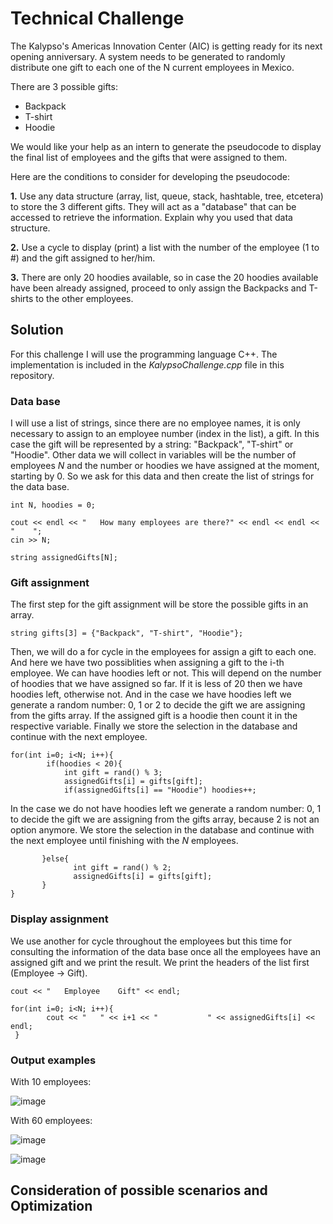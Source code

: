 # Technical Challenge

The Kalypso's Americas Innovation Center (AIC) is getting ready for its next opening anniversary. A system needs to be generated to randomly distribute one gift to each one of the N current employees in Mexico.

There are 3 possible gifts:
* Backpack
* T-shirt
* Hoodie

We would like your help as an intern to generate the pseudocode to display the final list of employees and the gifts that were assigned to them.

Here are the conditions to consider for developing the pseudocode:

**1.** Use any data structure (array, list, queue, stack, hashtable, tree, etcetera) to store the 3 different gifts. They will act as a "database" that can be accessed to retrieve the information. Explain why you used that data structure.

**2.** Use a cycle to display (print) a list with the number of the employee (1 to #) and the gift assigned to her/him.

**3.** There are only 20 hoodies available, so in case the 20 hoodies available have been already assigned, proceed to only assign the Backpacks and T-shirts to the other employees. 

## Solution
For this challenge I will use the programming language C++. The implementation is included in the *KalypsoChallenge.cpp* file in this repository. 

### Data base
I will use a list of strings, since there are no employee names, it is only necessary to assign to an employee number (index in the list), a gift. In this case the gift will be represented by a string: "Backpack", "T-shirt" or "Hoodie". Other data we will collect in variables will be the number of employees *N* and the number or hoodies we have assigned at the moment, starting by 0. So we ask for this data and then create the list of strings for the data base.

```
int N, hoodies = 0;

cout << endl << "   How many employees are there?" << endl << endl << "    ";
cin >> N;

string assignedGifts[N];
```
### Gift assignment

The first step for the gift assignment will be store the possible gifts in an array.

```
string gifts[3] = {"Backpack", "T-shirt", "Hoodie"};
```
Then, we will do a for cycle in the employees for assign a gift to each one. And here we have two possiblities when assigning a gift to the i-th employee. We can have hoodies left or not. This will depend on the number of hoodies that we have assigned so far. If it is less of 20 then we have hoodies left, otherwise not. And in the case we have hoodies left we generate a random number: 0, 1 or 2 to decide the gift we are assigning from the gifts array. If the assigned gift is a hoodie then count it in the respective variable. Finally we store the selection in the database and continue with the next employee.

```
for(int i=0; i<N; i++){
        if(hoodies < 20){
            int gift = rand() % 3;
            assignedGifts[i] = gifts[gift];
            if(assignedGifts[i] == "Hoodie") hoodies++; 
```

In the case we do not have hoodies left we generate a random number: 0, 1 to decide the gift we are assigning from the gifts array, because 2 is not an option anymore. We store the selection in the database and continue with the next employee until finishing with the *N* employees.

```
       }else{ 
              int gift = rand() % 2;
              assignedGifts[i] = gifts[gift];
       }
}
```
### Display assignment

We use another for cycle throughout the employees but this time for consulting the information of the data base once all the employees have an assigned gift and we print the result. We print the headers of the list first (Employee -> Gift).

```
cout << "   Employee    Gift" << endl;
    
for(int i=0; i<N; i++){
        cout << "   " << i+1 << "           " << assignedGifts[i] << endl;
 }
```
### Output examples
With 10 employees:

![image](https://user-images.githubusercontent.com/84815840/235420163-a4115b10-21a3-4548-ba54-b5187cb3cdb9.png)

With 60 employees:

![image](https://user-images.githubusercontent.com/84815840/235420282-425b809d-85ad-483b-b64c-c0716531e52a.png)

![image](https://user-images.githubusercontent.com/84815840/235420591-bd7273df-0897-491f-ad9e-9c95f7f23464.png)



## Consideration of possible scenarios and Optimization
